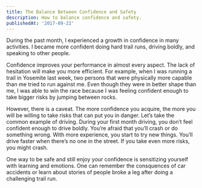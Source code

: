 ```yaml
---
title: The Balance Between Confidence and Safety
description: How to balance confidence and safety.
publishedAt: '2017-09-22'
---
```


During the past month, I experienced a growth in confidence in many activities. I became more confident doing hard trail runs, driving boldly, and speaking to other people.

Confidence improves your performance in almost every aspect. The lack of hesitation will make you more efficient. For example, when I was running a trail in Yosemite last week, two persons that were physically more capable than me tried to run against me. Even though they were in better shape than me, I was able to win the race because I was feeling confident enough to take bigger risks by jumping between rocks.

However, there is a caveat. The more confidence you acquire, the more you will be willing to take risks that can put you in danger. Let’s take the common example of driving. During your first month driving, you don’t feel confident enough to drive boldly. You’re afraid that you’ll crash or do something wrong. With more experience, you start to try new things. You’ll drive faster when there’s no one in the street. If you take even more risks, you might crash.

One way to be safe and still enjoy your confidence is sensitizing yourself with learning and emotions. One can remember the consquences of car accidents or learn about stories of people broke a leg after doing a challenging trail run.
